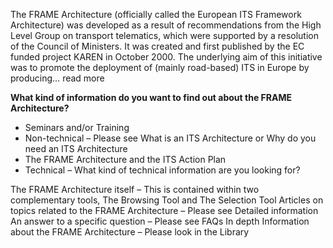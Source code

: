 The FRAME Architecture (officially called the European ITS Framework Architecture) was developed as a result of recommendations from the High Level Group on transport telematics, which were supported by a resolution of the Council of Ministers. It was created and first published by the EC funded project KAREN in October 2000. The underlying aim of this initiative was to promote the deployment of (mainly road-based) ITS in Europe by producing… read more

**What kind of information do you want to find out about the FRAME Architecture?**
* Seminars and/or Training
* Non-technical – Please see What is an ITS Architecture or Why do you need an ITS Architecture
* The FRAME Architecture and the ITS Action Plan
* Technical – What kind of technical information are you looking for?

The FRAME Architecture itself –
This is contained within two complementary tools, The Browsing Tool and The Selection Tool
Articles on topics related to the FRAME Architecture – Please see Detailed information
An answer to a specific question – Please see FAQs
In depth Information about the FRAME Architecture – Please look in the Library